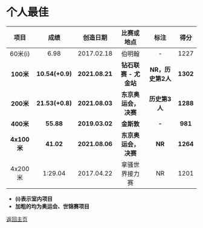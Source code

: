 # 个人最佳

|    项目     |      成绩       |    创造日期    |      比赛或地点       |       标注        |   得分   |
| :---------: | :-------------: | :------------: | :-------------------: | :---------------: | :------: |
|   60米(i)   |      6.98       |   2017.02.18   |        伯明翰         |         -         |   1227   |
|  **100米**  | **10.54(+0.9)** | **2021.08.21** | **钻石联赛 - 尤金站** | **NR，历史第2人** | **1302** |
|  **200米**  | **21.53(+0.8)** | **2021.08.03** | **东京奥运会，决赛**  |   **历史第3人**   | **1288** |
|  **400米**  |    **55.88**    | **2019.03.02** |      **金斯敦**       |       **-**       | **981**  |
| **4x100米** |    **41.02**    | **2021.08.06** | **东京奥运会，决赛**  |      **NR**       | **1264** |
|   4x200米   |     1:29.04     |   2017.04.22   |    拿骚世界接力赛     |        NR         |   1201   |

- **(i)表示室内项目**
- **加粗的均为奥运会、世锦赛项目**

[返回主页](./Profile.md)